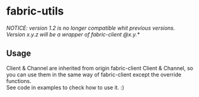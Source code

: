 # fabric-utils
*NOTICE: version 1.2 is no longer compatible whit previous versions.*  
*Version x.y.z will be a wrapper of fabric-client @x.y.\**  

## Usage
Client & Channel are inherited from origin fabric-client Client & Channel, so you can use them in the same way of fabric-client except the override functions.  
See code in examples to check how to use it. :)
